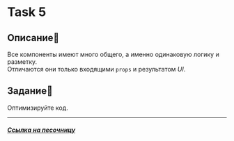# Task 5

## Описание📌

Все компоненты имеют много общего, а именно одинаковую логику и разметку.    
Отличаются они только входящими `props` и результатом *UI*.     

## Задание📝

Оптимизируйте код.

***

##### [Ссылка на песочницу](https://codesandbox.io/s/task-5-yjbqn4?file=/src/taskComponents.jsx)
